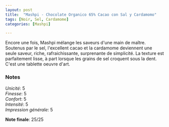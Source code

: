 ```yaml
---
layout: post
title:  "Mashpi - Chocolate Organico 65% Cacao con Sal y Cardamomo"
tags: [Noir, Sel, Cardamome] 
categories: [Mashpi]

---
```



Encore une fois, Mashpi mélange les saveurs d'une main de maître.
Soutenus par le sel, l'excellent cacao et la cardamome deviennent une seule saveur, riche, rafraichissante, surprenante de simplicité. La texture est parfaitement lisse, à part lorsque les grains de sel croquent sous la dent.
C'est une tablette oeuvre d'art. 

### Notes

_Unicité_: 5  
_Finesse_: 5  
_Confort_: 5  
_Intensité_: 5  
_Impression générale_: 5

**Note finale**: 25/25